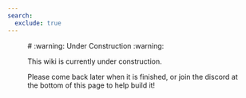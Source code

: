 ```yaml
---
search:
  exclude: true
---
```


<figure markdown="1">
# :warning: Under Construction :warning:

This wiki is currently under construction. 

Please come back later when it is finished, or join the discord at the bottom of this page to help build it! 

</figure>